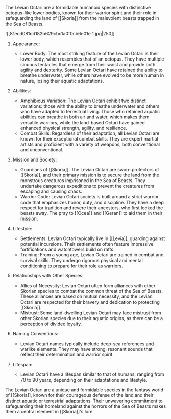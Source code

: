 The Levian Octari are a formidable humanoid species with distinctive octopus-like lower bodies, known for their warrior spirit and their role in safeguarding the land of [[Skoria]] from the malevolent beasts trapped in the Sea of Beasts. 

![[81ecd081dd182b629cbc1a0f0cb6e01e 1.jpg|250]]
1. Appearance:
    
    - Lower Body: The most striking feature of the Levian Octari is their lower body, which resembles that of an octopus. They have multiple sinuous tentacles that emerge from their waist and provide both agility and dexterity. Some Levian Octari have retained the ability to breathe underwater, while others have evolved to be more human in nature, losing their aquatic adaptations.
2. Abilities:
    
    - Amphibious Variation: The Levian Octari exhibit two distinct variations: those with the ability to breathe underwater and others who have adapted to terrestrial living. Those who retained aquatic abilities can breathe in both air and water, which makes them versatile warriors, while the land-based Octari have gained enhanced physical strength, agility, and resilience.
    - Combat Skills: Regardless of their adaptation, all Levian Octari are known for their exceptional combat skills. They are expert martial artists and proficient with a variety of weapons, both conventional and unconventional.
3. Mission and Society:
    
    - Guardians of [[Skoria]]: The Levian Octari are sworn protectors of [[Skoria]], and their primary mission is to secure the land from the monstrous creatures imprisoned in the Sea of Beasts. They undertake dangerous expeditions to prevent the creatures from escaping and causing chaos.
    - Warrior Code: Levian Octari society is built around a strict warrior code that emphasizes honor, duty, and discipline. They have a deep respect for tradition and revere their ancestors, who first locked the beasts away. The pray to [[Ocea]] and [[Geran]] to aid them in their mission.
4. Lifestyle:
    
    - Settlements: Levian Octari typically live in [[Levia]], guarding against potential incursions. Their settlements often feature impressive fortifications and watchtowers build on rafts.
    - Training: From a young age, Levian Octari are trained in combat and survival skills. They undergo rigorous physical and mental conditioning to prepare for their role as warriors.
5. Relationships with Other Species:
    
    - Allies of Necessity: Levian Octari often form alliances with other Skorian species to combat the common threat of the Sea of Beasts. These alliances are based on mutual necessity, and the Levian Octari are respected for their bravery and dedication to protecting [[Skoria]].
    - Mistrust: Some land-dwelling Levian Octari may face mistrust from other Skorian species due to their aquatic origins, as there can be a perception of divided loyalty.
6. Naming Conventions:
    
    - Levian Octari names typically include deep-sea references and warlike elements. They may have strong, resonant sounds that reflect their determination and warrior spirit.
7. Lifespan:
    
    - Levian Octari have a lifespan similar to that of humans, ranging from 70 to 90 years, depending on their adaptations and lifestyle.

The Levian Octari are a unique and formidable species in the fantasy world of [[Skoria]], known for their courageous defense of the land and their distinct aquatic or terrestrial adaptations. Their unwavering commitment to safeguarding their homeland against the horrors of the Sea of Beasts makes them a central element in [[Skoria]]'s lore.